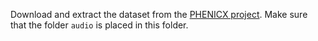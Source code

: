 Download and extract the dataset from the [PHENICX project](https://www.upf.edu/web/mtg/phenicx-anechoic). 
Make sure that the folder `audio` is placed in this folder.